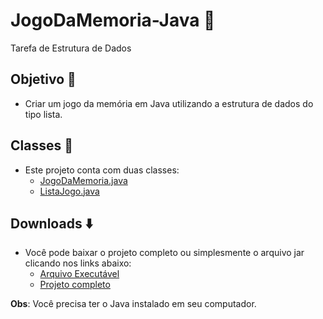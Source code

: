 # JogoDaMemoria-Java 🧠
Tarefa de Estrutura de Dados
## Objetivo 🎯
- Criar um jogo da memória em Java utilizando a estrutura de dados do tipo lista.
## Classes 📁
- Este projeto conta com duas classes: 
  - [JogoDaMemoria.java](https://github.com/EndryoMachado/JogoDaMemoria-Java/blob/main/JogoDaMemoria.java)
  - [ListaJogo.java](https://github.com/EndryoMachado/JogoDaMemoria-Java/blob/main/ListaJogo.java)
## Downloads ⬇️
- Você pode baixar o projeto completo ou simplesmente o arquivo jar clicando nos links abaixo:
  - [Arquivo Executável](https://github.com/EndryoMachado/JogoDaMemoria-Java/raw/main/JogoDaMemoria.jar)
  - [Projeto completo](https://github.com/EndryoMachado/JogoDaMemoria-Java/raw/main/JogoDaMemoria-Java.rar)

**Obs**: Você precisa ter o Java instalado em seu computador.
